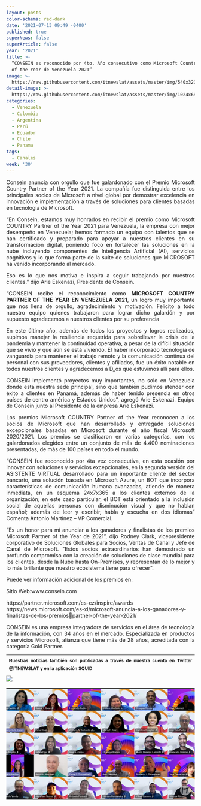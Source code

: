 ```yaml
---
layout: posts
color-schema: red-dark
date: '2021-07-13 09:49 -0400'
published: true
superNews: false
superArticle: false
year: '2021'
title: >-
  “CONSEIN es reconocido por 4to. Año consecutivo como Microsoft Country Partner
  of the Year de Venezuela 2021”
image: >-
  https://raw.githubusercontent.com/itnewslat/assets/master/img/540x320/Consein-p.jpg
detail-image: >-
  https://raw.githubusercontent.com/itnewslat/assets/master/img/1024x680/Consein-g.jpg
categories:
  - Venezuela
  - Colombia
  - Argentina
  - Perú
  - Ecuador
  - Chile
  - Panama
tags:
  - Canales
week: '30'
---
```

<p style="text-align: justify;">Consein anuncia con orgullo que fue galardonado con el Premio Microsoft Country Partner of the Year 2021. La compañía fue distinguida entre los principales socios de Microsoft a nivel global por demostrar excelencia en innovación e implementación a través de soluciones para clientes basadas en tecnología de Microsoft.</p>
<p style="text-align: justify;">“En Consein, estamos muy honrados en recibir el premio como Microsoft COUNTRY Partner of the Year 2021 para Venezuela, la empresa con mejor desempeño en Venezuela; hemos formado un equipo con talentos que se han certificado y preparado para apoyar a nuestros clientes en su transformación digital, poniendo foco en fortalecer las soluciones en la nube incluyendo componentes de Inteligencia Artificial (AI), servicios cognitivos y lo que forma parte de la suite de soluciones que MICROSOFT ha venido incorporando al mercado.</p>
<p style="text-align: justify;">Eso es lo que nos motiva e inspira a seguir trabajando por nuestros clientes.” dijo Arie Eskenazi, Presidente de Consein.</p>
<p style="text-align: justify;">“CONSEIN recibe el reconocimiento como <strong>MICROSOFT COUNTRY PARTNER OF THE YEAR EN VENEZUELA 2021</strong>, un logro muy importante que nos llena de orgullo, agradecimiento y motivación. Felicito a todo nuestro equipo quienes trabajaron para lograr dicho galardón y por supuesto agradecemos a nuestros clientes por su preferencia</p>
<p style="text-align: justify;">En este último año, además de todos los proyectos y logros realizados, supimos manejar la resiliencia requerida para sobrellevar la crisis de la pandemia y mantener la continuidad operativa, a pesar de la difícil situación que se vivió y que aún se está viviendo. El haber incorporado tecnología de vanguardia para mantener el trabajo remoto y la comunicación continua del personal con sus proveedores, clientes y afiliados, fue un éxito notable en todos nuestros clientes y agradecemos a D_os que estuvimos allí para ellos.</p>
<p style="text-align: justify;">CONSEIN implementó proyectos muy importantes, no solo en Venezuela donde está nuestra sede principal, sino que también pudimos atender con éxito a clientes en Panamá, además de haber tenido presencia en otros países de centro américa y Estados Unidos”, agregó Arie Eskenazi. Equipo de Consein junto al Presidente de la empresa Arie Eskenazi.</p>
<p style="text-align: justify;">Los premios Microsoft COUNTRY Partner of the Year reconocen a los socios de Microsoft que han desarrollado y entregado soluciones excepcionales basadas en Microsoft durante el año fiscal Microsoft 2020/2021. Los premios se clasificaron en varias categorías, con los galardonados elegidos entre un conjunto de más de 4.400 nominaciones presentadas, de más de 100 países en todo el mundo.</p>
<p style="text-align: justify;">“CONSEIN fue reconocido por 4ta vez consecutiva, en esta ocasión por innovar con soluciones y servicios excepcionales, en la segunda versión del ASISTENTE VIRTUAL desarrollado para un importante cliente del sector bancario, una solución basada en Microsoft Azure, un BOT que incorpora características de comunicación humana avanzadas, atiende de manera inmediata, en un esquema 24x7x365 a los clientes externos de la organización; en este caso particular, el BOT está orientado a la inclusión social de aquellas personas con disminución visual y que no hablan español; además de leer y escribir, habla y escucha en dos idiomas” Comenta Antonio Martínez – VP Comercial.</p>
<p style="text-align: justify;">“Es un honor para mí anunciar a los ganadores y finalistas de los premios Microsoft Partner of the Year de 2021”, dijo Rodney Clark, vicepresidente corporativo de Soluciones Globales para Socios, Ventas de Canal y Jefe de Canal de Microsoft. "Estos socios extraordinarios han demostrado un profundo compromiso con la creación de soluciones de clase mundial para los clientes, desde la Nube hasta On-Premises, y representan de lo mejor y lo más brillante que nuestro ecosistema tiene para ofrecer".</p>
<p style="text-align: justify;">Puede ver información adicional de los premios en:</p>
<p style="text-align: justify;">Sitio Web:www.consein.com</p>
<p style="text-align: justify;">https://partner.microsoft.com/cs-cz/inspire/awards https://news.microsoft.com/es-xl/microsoft-anuncia-a-los-ganadores-y-finalistas-de-los-premiospartner-of-the-year-2021/</p>
<p style="text-align: justify;">CONSEIN es una empresa integradora de servicios en el área de tecnología de la información, con 34 años en el mercado. Especializada en productos y servicios Microsoft, alianza que tiene más de 28 años, acreditada con la categoría Gold Partner.</p>

<table style="height: 42px;" width="569">
<tbody>
<tr>
<td style="text-align: justify;"><sub><strong>Nuestras noticias también son publicadas a través de nuestra cuenta en Twitter <a href="https://twitter.com/itnewslat?lang=es">@ITNEWSLAT</a> y en la aplicación <a href="https://squidapp.co/en/">SQUID</a></strong></sub></td>
</tr>
</tbody>
</table>

<img src="https://tracker.metricool.com/c3po.jpg?hash=56f88a41e39ab42c063cc51676587a04"/>

![](https://raw.githubusercontent.com/itnewslat/assets/master/img/540x320/Consein-p.jpg)
